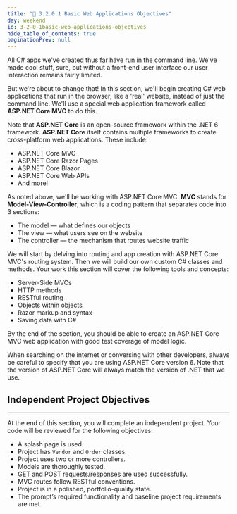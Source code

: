 ```yaml
---
title: "📓 3.2.0.1 Basic Web Applications Objectives"
day: weekend
id: 3-2-0-1basic-web-applications-objectives
hide_table_of_contents: true
paginationPrev: null
---
```


All C# apps we've created thus far have run in the command line. We've made cool stuff, sure, but without a front-end user interface our user interaction remains fairly limited.

But we're about to change that! In this section, we'll begin creating C# web applications that run in the browser, like a 'real' website, instead of just the command line. We'll use a special web application framework called **ASP.NET Core MVC** to do this.

Note that **ASP.NET Core** is an open-source framework within the .NET 6 framework. **ASP.NET Core** itself contains multiple frameworks to create cross-platform web applications. These include:

* ASP.NET Core MVC
* ASP.NET Core Razor Pages
* ASP.NET Core Blazor
* ASP.NET Core Web APIs
* And more!

As noted above, we'll be working with ASP.NET Core MVC. **MVC** stands for **Model-View-Controller**, which is a coding pattern that separates code into 3 sections: 

* The model — what defines our objects
* The view — what users see on the website
* The controller — the mechanism that routes website traffic

We will start by delving into routing and app creation with ASP.NET Core MVC's routing system. Then we will build our own custom C# classes and methods. Your work this section will cover the following tools and concepts:

* Server-Side MVCs
* HTTP methods
* RESTful routing
* Objects within objects
* Razor markup and syntax
* Saving data with C#

By the end of the section, you should be able to create an ASP.NET Core MVC web application with good test coverage of model logic. 

When searching on the internet or conversing with other developers, always be careful to specify that you are using ASP.NET Core version 6. Note that the version of ASP.NET Core will always match the version of .NET that we use.

## Independent Project Objectives
---

At the end of this section, you will complete an independent project. Your code will be reviewed for the following objectives:

* A splash page is used.
* Project has `Vendor` and `Order` classes.
* Project uses two or more controllers.
* Models are thoroughly tested.
* GET and POST requests/responses are used successfully.
* MVC routes follow RESTful conventions.
* Project is in a polished, portfolio-quality state.
* The prompt’s required functionality and baseline project requirements are met.

